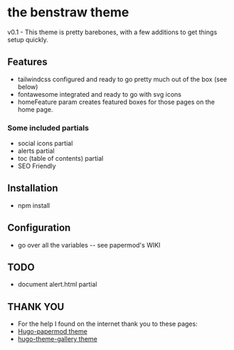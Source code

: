 # the benstraw theme  

v0.1 - This theme is pretty barebones, with a few additions to get things setup quickly.

## Features

- tailwindcss configured and ready to go pretty much out of the box (see below)
- fontawesome integrated and ready to go with svg icons
- homeFeature param creates featured boxes for those pages on the home page.

### Some included partials 

- social icons partial
- alerts partial
- toc (table of contents) partial
- SEO Friendly

## Installation

- npm install

## Configuration

- go over all the variables -- see papermod's WIKI 

## TODO

- document alert.html partial

## THANK YOU

- For the help I found on the internet thank you to these pages:
- [Hugo-papermod theme](https://github.com/adityatelange/hugo-PaperMod)
- [hugo-theme-gallery theme](https://github.com/nicokaiser/hugo-theme-gallery)